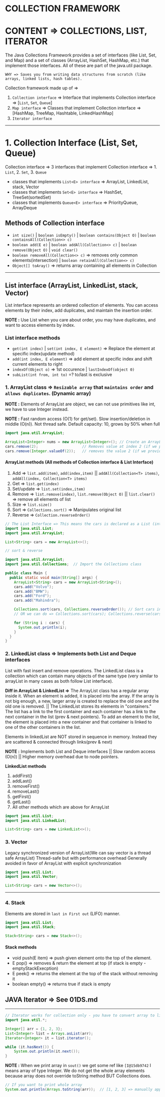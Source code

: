 # COLLECTION FRAMEWORK

# CONTENT => COLLECTIONS, LIST, ITERATOR

The Java Collections Framework provides a set of interfaces (like List, Set, and Map) and a set of classes (ArrayList, HashSet, HashMap, etc.) that implement those interfaces. All of these are part of the java.util package.

`WHY => Saves you from writing data structures from scratch (like arrays, linked lists, hash tables).`

Collection framework made up of => 
1. `Collection interface` => Interface that implements Collection interface  => [`List`, `Set`, `Queue`]
2. `Map interface`        => Classes that implement Collection interface    => [HashMap, TreeMap, Hashtable, LinkedHashMap]
3. `Iterator interface`

------

# 1. Collection Interface (List, Set, Queue)

Collection interface => 3 interfaces that implement Collection interface => 1. `List`, 2. `Set`, 3. `Queue`
   
- classes that implements `List<E> interface`  => ArrayList, LinkedList, stack, Vector
- classes that implements `Set<E> interface`   => HashSet, TreeSet(sortedSet)
- classes that implements `Queue<E> interface` => PriorityQueue, ArrayDeque

## Methods of Collection interface

- `int size()` | `boolean isEmpty()` | `boolean contains(Object O)` | `boolean containsAll(Collection<> c)`  
- `boolean add(E e)` | `boolean addAll(Collection<> c)` | `boolean remove(Object O)` | `void clear()`
- `boolean removeAll(Collection<> c)` => removes only common elements(intersection) | `boolean retainAll(Collection<> c)`
- `Object[] toAray()` => returns array containing all elements in Collection

-----

## List interface (ArrayList, LinkedList, stack, Vector)

List interface represents an ordered collection of elements. You can access elements by their index, add duplicates, and maintain the insertion order.

**NOTE :** Use List when you care about order, you may have duplicates, and want to access elements by index.

### List interface methods

- `get(int index)` | `set(int index, E element)` => Replace the element at specific index(update method)
- `add(int index, E element)` => add element at specific index and shift current elements to right
- `indexOf(Object o)` => 1st occurence | `lastIndexOf(object 0)`
- `subList(int from, int to)` =? to/last is exclusive

### 1. ArrayList class    => `Resizable array` that `maintains order` and `allows duplicates`. (Dynamic array)

**NOTE :** Elements of ArrayList are object, we can not use primitives like int, we have to use Integer instead.

**NOTE :** Fast random access (O(1) for get/set). Slow insertion/deletion in middle (O(n)). Not thread safe. Default capacity: 10, grows by 50% when full

```java
import java.util.ArrayList; 

ArrayList<Integer> nums = new ArrayList<Integer>(); // Create an ArrayList object
cars.remove(2);                    // Removes value at index 2 (if we provide int value as a parameter)
cars.remove(Integer.valueOf(2));   // removes the value 2 (if we provide object as a parameter)
```

#### ArrayList methods (All methods of Collection interface & List Interface)
1. Add             => `list.add(item)`, `add(index,item)` || `addAll(Collection<T> items)`, `addAll(index, Collection<T> items)` 
2. Get             => `list.get(index)`
3. Set/update      => `list.set(index,item)`
4. Remove          => `list.remove(index)`, `list.remove(Object O)` || `list.clear()` => remove all elements of list
5. Size            => `list.size()`
6. Sort            => `Collections.sort()` => Manipulates original list
7. Reverse         => `Collection.reverseOrder()`

```java
// The List Interface => This means the cars is declared as a List (interface), but it stores an ArrayList object (the actual list).
import java.util.List;
import java.util.ArrayList;

List<String> cars = new ArrayList<>();
```

```java
// sort & reverse

import java.util.ArrayList;
import java.util.Collections;  // Import the Collections class

public class Main {
  public static void main(String[] args) {
    ArrayList<String> cars = new ArrayList<String>();
    cars.add("Volvo");
    cars.add("BMW");
    cars.add("Ford");
    cars.add("Mahindra");

    Collections.sort(cars, Collections.reverseOrder()); // Sort cars in reverse => Collections.sort(list, comparator)
    // OR we can do => Collections.sort(cars); Collections.reverse(cars); 

    for (String i : cars) {
      System.out.println(i);
    }
  }
}
```

### 2. LinkedList class   => Implements both List and Deque interfaces

List with fast insert and remove operations. The LinkedList class is a collection which can contain many objects of the same type (very similar to arrayList in many cases as both follow List interface).

**Diff in ArrayList & LinkedList =>** The ArrayList class has a regular array inside it. When an element is added, it is placed into the array. If the array is not big enough, a new, larger array is created to replace the old one and the old one is removed. || The LinkedList stores its elements in "containers." The list has a link to the first container and each container has a link to the next container in the list (prev & next pointers). To add an element to the list, the element is placed into a new container and that container is linked to one of the other containers in the list.

Elements in linkedList are NOT stored in sequence in memory. Instead they are scattered & connected through links(prev & next)

**NOTE :** Implements both List and Deque interfaces || Slow random access (O(n)) || Higher memory overhead due to node pointers.

**LinkedList methods**
1. addFirst()
2. addLast()
3. removeFirst()
4. removeLast()
5. getFirst()
6. getLast()
7. All other methods which are above for ArrayList

```java
import java.util.List;
import java.util.LinkedList;

List<String> cars = new LinkedList<>();
```

### 3. Vector

Legacy synchronized version of ArrayList(We can say vector is a thread safe ArrayList)
Thread-safe but with performance overhead
Generally avoided in favor of ArrayList with explicit synchronization

```java
import java.util.List;
import java.util.Vector;

List<String> cars = new Vector<>();
```

----- 

### 4. Stack

Elements are stored in `last in First out` (LIFO) manner. 

```java
import java.util.List;
import java.util.Stack;

Stack<String> cars = new Stack<>();
```

#### Stack methods

- void push(E item) => push given element onto the top of the element.
- E pop()           => removes & return the element at top (if stack is empty - emptyStackExecption)
- E peek()          => returns the element at the top of the stack without removing it
- boolean empty()   => returns true if stack is empty


## JAVA Iterator => See 01DS.md

-----

```java
// Iterator works for collection only - you have to convert array to list.
import java.util.*;

Integer[] arr = {1, 2, 3};
List<Integer> list = Arrays.asList(arr);
Iterator<Integer> it = list.iterator();

while (it.hasNext()) {
    System.out.println(it.next());
}
```

**NOTE :** When we print array in `sout()` we get some ref like `[I@15db9742` I means array of type Integer. We do not get the whole array elements because array does not override toString method BUT Collections does.
```java
// If you want to print whole array
System.out.println(Arrays.toString(arr));  // [1, 2, 3] => manually apply toString method
```






